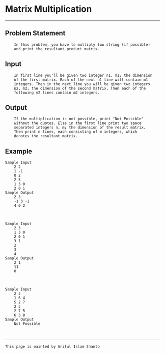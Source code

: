# Matrix Multiplication

***

## Problem Statement

```
    In this problem, you have to multiply two string (if possible)
    and print the resultant product matrix.
```

## Input
```
    In first line you'll be given two integer n1, m1; the dimension
    of the first matrix. Each of the next n1 line will contain m1
    integers. Then in the next line you will be given two integers
    n2, m2; the dimension of the second matrix. Then each of the
    following m2 lines contain m2 integers.
```

## Output

```
    If the multiplication is not possible, print "Not Possible"
    without the quotes. Else in the first line print two space
    separated integers n, m; the dimension of the result matrix.
    Then print n lines, each consisting of m integers, which 
    denotes the resultant matrix.
```

## Example

    Sample Input
        2 2
        1 -1
        0 2
        2 3
        1 3 0
        2 0 1
    Sample Output
        2 3
        -1 3 -1
        4 0 2

<br>

    Sample Input
        2 3
        1 3 0
        2 0 1
        3 1
        2
        3
        4
    Sample Output
        2 1
        11
        8

<br>

    Sample Input
        2 3
        1 6 4
        5 2 7
        2 3
        2 7 5
        6 3 8
    Sample Output
        Not Possible

<br>

***

`This page is mainted by Ariful Islam Shanto`
